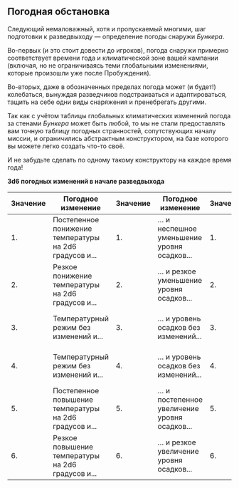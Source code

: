 ## Погодная обстановка

Следующий немаловажный, хотя и пропускаемый многими, шаг подготовки к разведвыходу — определение погоды снаружи *Бункера*.

Во-первых (и это стоит довести до игроков), погода снаружи примерно соответствует времени года и климатической зоне вашей кампании (включая, но не ограничиваясь теми глобальными изменениями, которые произошли уже после Пробуждения).

Во-вторых, даже в обозначенных пределах погода может (и будет!) колебаться, вынуждая разведчиков подстраиваться и адаптироваться, тащить на себе одни виды снаряжения и пренебрегать другими.

Так как с учётом таблицы глобальных климатических изменений погода за стенами *Бункера* может быть любой, то мы не стали предоставлять вам точную таблицу погодных странностей, сопутствующих началу миссии, и ограничились абстрактным конструктором, на базе которого вы можете легко создать что-то своё.

И не забудьте сделать по одному такому конструктору на каждое время года!

**3d6 погодных изменений в начале разведвыхода**

|Значение|Погодное изменение|Значение|Погодное изменение|Значение|Погодное изменение|
|--- |--- |--- |--- |--- |--- |
|1.|Постепенное понижение температуры на 2d6 градусов и...|1.|… и неспешное уменьшение уровня осадков...|1.|… а также небольшое усиление ветра|
|2.|Резкое понижение температуры на 2d6 градусов и...|2.|… и резкое уменьшение уровня осадков...|2.|… а также резкое усиление ветра|
|3.|Температурный режим без изменений и...|3.|… и уровень осадков без изменений...|3.|… при этом скорость ветра не меняется|
|4.|Температурный режим без изменений и...|4.|… и уровень осадков без изменений...|4.|… при этом скорость ветра не меняется|
|5.|Постепенное повышение температуры на 2d6 градусов и...|5.|… и постепенное увеличение уровня осадков...|5.|… а также ветер стихает|
|6.|Резкое повышение температуры на 2d6 градусов и...|6.|… и резкое увеличение уровня осадков...|6.|… а также штиль|